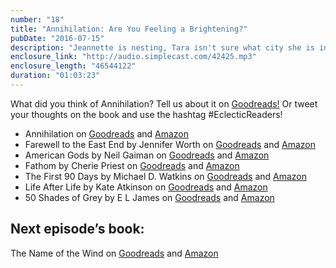 ```yaml
---
number: "18"
title: "Annihilation: Are You Feeling a Brightening?"
pubDate: "2016-07-15"
description: "Jeannette is nesting, Tara isn't sure what city she is in, and Susan is spreading her spores - Area X style! We discuss the books we felt peer pressured into reading, ask the question 'What is it?' (a lot), and try to fill in the blanks that Annihilation leaves in its wake. Join us as we chat about this sci-fi thriller mystery and try to discern the truth of Area X."
enclosure_link: "http://audio.simplecast.com/42425.mp3"
enclosure_length: "46544122"
duration: "01:03:23"
---
```

What did you think of Annihilation? Tell us about it on [Goodreads!](https://www.goodreads.com/topic/show/18174069-annhilation) Or tweet your thoughts on the book and use the hashtag #EclecticReaders!

- Annihilation on [Goodreads](https://www.goodreads.com/book/show/17934530-annihilation) and [Amazon](https://www.amazon.com/Annihilation-Novel-Southern-Reach-Trilogy/dp/0374104093)
- Farewell to the East End by Jennifer Worth on [Goodreads](https://www.goodreads.com/book/show/6456879-farewell-to-the-east-end) and [Amazon](https://www.amazon.com/Farewell-East-End-Jennifer-Worth/dp/0753823063)
- American Gods by Neil Gaiman on [Goodreads](https://www.goodreads.com/book/show/30165203-american-gods) and [Amazon](https://www.amazon.com/American-Gods-Tenth-Anniversary-Novel-ebook/dp/B004YW4L5K)
- Fathom by Cherie Priest on [Goodreads](https://www.goodreads.com/book/show/1137217.Fathom) and [Amazon](https://www.amazon.com/Fathom-Cherie-Priest/dp/0765318407)
- The First 90 Days by Michael D. Watkins on [Goodreads](https://www.goodreads.com/book/show/15824358-the-first-90-days-updated-and-expanded) and [Amazon](https://www.amazon.com/First-90-Days-Strategies-Expanded/dp/1422188612)
- Life After Life by Kate Atkinson on [Goodreads](https://www.goodreads.com/book/show/15790842-life-after-life) and [Amazon](https://www.amazon.com/Life-After-Novel-Kate-Atkinson/dp/0316176486)
- 50 Shades of Grey by E L James on [Goodreads](https://www.goodreads.com/book/show/10818853-fifty-shades-of-grey) and [Amazon](https://www.amazon.com/Fifty-Shades-Grey-Book-Trilogy/dp/0345803485/ref=sr_1_2)


## Next episode’s book:
The Name of the Wind on [Goodreads](https://www.goodreads.com/book/show/186074.The_Name_of_the_Wind) and [Amazon](https://www.amazon.com/Name-Wind-Kingkiller-Chronicles-Day/dp/075640407X)

